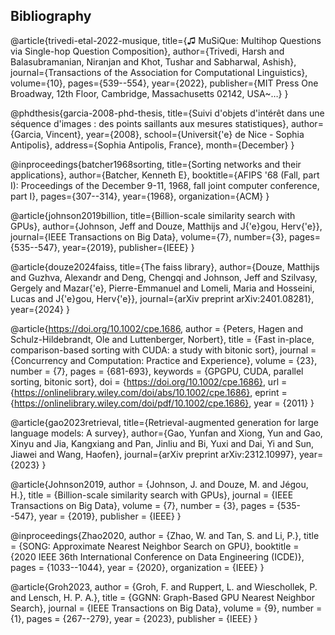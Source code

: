## Bibliography

@article{trivedi-etal-2022-musique,
title={♫ MuSiQue: Multihop Questions via Single-hop Question Composition},
author={Trivedi, Harsh and Balasubramanian, Niranjan and Khot, Tushar and Sabharwal, Ashish},
journal={Transactions of the Association for Computational Linguistics},
volume={10},
pages={539--554},
year={2022},
publisher={MIT Press One Broadway, 12th Floor, Cambridge, Massachusetts 02142, USA~…}
}

@phdthesis{garcia-2008-phd-thesis,
title={Suivi d'objets d'intérêt dans une séquence d'images : des points saillants aux mesures statistiques},
author={Garcia, Vincent},
year={2008},
school={Universit{\'e} de Nice - Sophia Antipolis},
address={Sophia Antipolis, France},
month={December}
}

@inproceedings{batcher1968sorting,
title={Sorting networks and their applications},
author={Batcher, Kenneth E},
booktitle={AFIPS '68 (Fall, part I): Proceedings of the December 9-11, 1968, fall joint computer conference, part I},
pages={307--314},
year={1968},
organization={ACM}
}

@article{johnson2019billion,
title={Billion-scale similarity search with GPUs},
author={Johnson, Jeff and Douze, Matthijs and J{\'e}gou, Herv{\'e}},
journal={IEEE Transactions on Big Data},
volume={7},
number={3},
pages={535--547},
year={2019},
publisher={IEEE}
}

@article{douze2024faiss,
title={The faiss library},
author={Douze, Matthijs and Guzhva, Alexandr and Deng, Chengqi and Johnson, Jeff and Szilvasy, Gergely and Mazar{\'e}, Pierre-Emmanuel and Lomeli, Maria and Hosseini, Lucas and J{\'e}gou, Herv{\'e}},
journal={arXiv preprint arXiv:2401.08281},
year={2024}
}

@article{https://doi.org/10.1002/cpe.1686,
author = {Peters, Hagen and Schulz-Hildebrandt, Ole and Luttenberger, Norbert},
title = {Fast in-place, comparison-based sorting with CUDA: a study with bitonic sort},
journal = {Concurrency and Computation: Practice and Experience},
volume = {23},
number = {7},
pages = {681-693},
keywords = {GPGPU, CUDA, parallel sorting, bitonic sort},
doi = {https://doi.org/10.1002/cpe.1686},
url = {https://onlinelibrary.wiley.com/doi/abs/10.1002/cpe.1686},
eprint = {https://onlinelibrary.wiley.com/doi/pdf/10.1002/cpe.1686},
year = {2011}
}


@article{gao2023retrieval,
  title={Retrieval-augmented generation for large language models: A survey},
  author={Gao, Yunfan and Xiong, Yun and Gao, Xinyu and Jia, Kangxiang and Pan, Jinliu and Bi, Yuxi and Dai, Yi and Sun, Jiawei and Wang, Haofen},
  journal={arXiv preprint arXiv:2312.10997},
  year={2023}
}



@article{Johnson2019,
  author    = {Johnson, J. and Douze, M. and Jégou, H.},
  title     = {Billion-scale similarity search with GPUs},
  journal   = {IEEE Transactions on Big Data},
  volume    = {7},
  number    = {3},
  pages     = {535--547},
  year      = {2019},
  publisher = {IEEE}
}

@inproceedings{Zhao2020,
  author    = {Zhao, W. and Tan, S. and Li, P.},
  title     = {SONG: Approximate Nearest Neighbor Search on GPU},
  booktitle = {2020 IEEE 36th International Conference on Data Engineering (ICDE)},
  pages     = {1033--1044},
  year      = {2020},
  organization = {IEEE}
}

@article{Groh2023,
  author    = {Groh, F. and Ruppert, L. and Wieschollek, P. and Lensch, H. P. A.},
  title     = {GGNN: Graph-Based GPU Nearest Neighbor Search},
  journal   = {IEEE Transactions on Big Data},
  volume    = {9},
  number    = {1},
  pages     = {267--279},
  year      = {2023},
  publisher = {IEEE}
}
